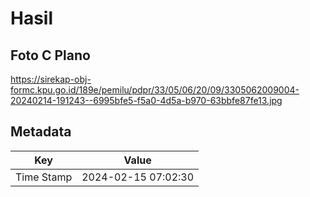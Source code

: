 # Hasil

## Foto C Plano

https://sirekap-obj-formc.kpu.go.id/189e/pemilu/pdpr/33/05/06/20/09/3305062009004-20240214-191243--6995bfe5-f5a0-4d5a-b970-63bbfe87fe13.jpg


## Metadata

| Key        | Value               |
| ---------- | ------------------- |
| Time Stamp | 2024-02-15 07:02:30 |




